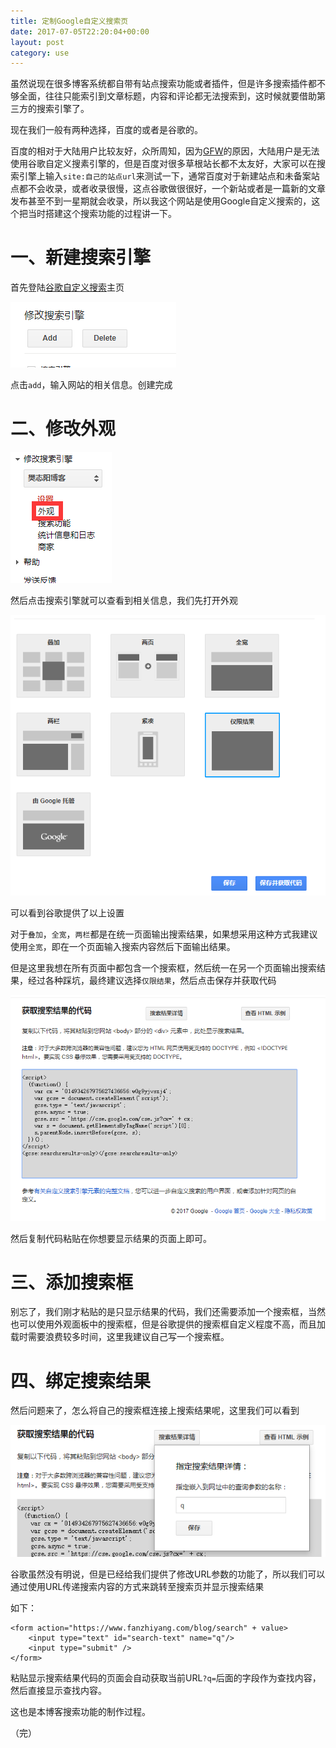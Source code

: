 ```yaml
---
title: 定制Google自定义搜索页
date: 2017-07-05T22:20:04+00:00
layout: post
category: use
---
```


虽然说现在很多博客系统都自带有站点搜索功能或者插件，但是许多搜索插件都不够全面，往往只能索引到文章标题，内容和评论都无法搜索到，这时候就要借助第三方的搜索引擎了。

现在我们一般有两种选择，百度的或者是谷歌的。

百度的相对于大陆用户比较友好，众所周知，因为[GFW](https://zh.wikipedia.org/wiki/%E9%98%B2%E7%81%AB%E9%95%BF%E5%9F%8E)的原因，大陆用户是无法使用谷歌自定义搜素引擎的，但是百度对很多草根站长都不太友好，大家可以在搜索引擎上输入`site:自己的站点url`来测试一下，通常百度对于新建站点和未备案站点都不会收录，或者收录很慢，这点谷歌做很很好，一个新站或者是一篇新的文章发布甚至不到一星期就会收录，所以我这个网站是使用Google自定义搜索的，这个把当时搭建这个搜索功能的过程讲一下。

# 一、新建搜索引擎

首先登陆[谷歌自定义搜索](https://cse.google.com/)主页

![](/pics/2017/07/TIMscreenshot20170704201358.png)

点击`add`，输入网站的相关信息。创建完成

# 二、修改外观

![](/pics/2017/07/TIMscreenshot20170704201846.png)

然后点击搜索引擎就可以查看到相关信息，我们先打开外观

![](/pics/2017/07/TIMscreenshot20170704202046.png)

可以看到谷歌提供了以上设置

对于`叠加`，`全宽`，`两栏`都是在统一页面输出搜索结果，如果想采用这种方式我建议使用`全宽`，即在一个页面输入搜索内容然后下面输出结果。

但是这里我想在所有页面中都包含一个搜索框，然后统一在另一个页面输出搜索结果，经过各种踩坑，最终建议选择`仅限结果`，然后点击保存并获取代码

![](/pics/2017/07/TIMscreenshot20170704203118.png)

然后复制代码粘贴在你想要显示结果的页面上即可。

# 三、添加搜索框

别忘了，我们刚才粘贴的是只显示结果的代码，我们还需要添加一个搜索框，当然也可以使用外观面板中的搜索框，但是谷歌提供的搜索框自定义程度不高，而且加载时需要浪费较多时间，这里我建议自己写一个搜索框。

# 四、绑定搜索结果

然后问题来了，怎么将自己的搜索框连接上搜索结果呢，这里我们可以看到

![](/pics/2017/07/TIMscreenshot20170704203327.png)

谷歌虽然没有明说，但是已经给我们提供了修改URL参数的功能了，所以我们可以通过使用URL传递搜索内容的方式来跳转至搜索页并显示搜索结果

如下：

```
<form action="https://www.fanzhiyang.com/blog/search" + value>
    <input type="text" id="search-text" name="q"/>
    <input type="submit" />
</form>
```

粘贴显示搜索结果代码的页面会自动获取当前URL`?q=`后面的字段作为查找内容，然后直接显示查找内容。

这也是本博客搜索功能的制作过程。

（完）
